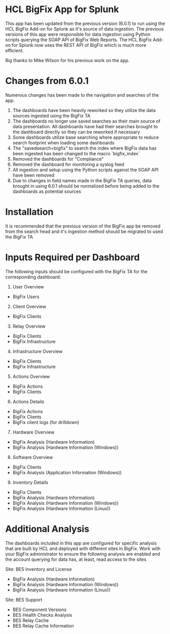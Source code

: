 # HCL BigFix App for Splunk
This app has been updated from the previous version (6.0.1) to run using the HCL BigFix Add-on for Splunk as it's source of data ingestion. The previous versions of this app were responsible for data ingestion using Python scripts querying the SOAP API of BigFix Web Reports. The HCL BigFix Add-on for Splunk now uses the REST API of BigFix which is much more efficient.

Big thanks to Mike Wilson for his previous work on the app.

# Changes from 6.0.1
Numerous changes has been made to the navigation and searches of the app.

1. The dashboards have been heavily reworked so they utilize the data sources ingested using the BigFix TA
2. The dashboards no longer use saved searches as their main source of data presentation. All dashboards have had their searches brought to the dashboard directly so they can be reworked if necessary
3. Some dashboards utilize base searching where appropriate to reduce search footprint when loading some dashboards
4. The "savedsearch=bigfix" to search the index where BigFix data has been ingested has been changed to the macro \`bigfix_index\`
5. Removed the dashboards for "Compliance"
6. Removed the dashboard for monitoring a syslog feed
7. All ingestion and setup using the Python scripts against the SOAP API have been removed
8. Due to changes in field names made in the BigFix TA queries, data brought in using 6.0.1 should be normalized before being added to the dashboards as potential sources

# Installation
It is recommended that the previous version of the BigFix app be removed from the search head and it's ingestion method should be migrated to used the BigFix TA

# Inputs Required per Dashboard
The following inputs should be configured with the BigFix TA for the corresponding dashboard:
1. User Overview
- BigFix Users
2. Client Overview
- BigFix Clients
3. Relay Overview
- BigFix Clients
- BigFix Infrastructure
4. Infrastructure Overview
- BigFix Clients
- BigFix Infrastructure
5. Actions Overview
- BigFix Actions
- BigFix Clients
6. Actions Details
- BigFix Actions
- BigFix Clients
- BigFix client logs (for drilldown)
7. Hardware Overview
- BigFix Analysis (Hardware Information)
- BigFix Analysis (Hardware Information (Windows))
8. Software Overview
- BigFix Clients
- BigFix Analysis (Application Information (Windows))
9. Inventory Details
- BigFix Clients
- BigFix Analysis (Hardware Information)
- BigFix Analysis (Hardware Information (Windows))
- BigFix Analysis (Hardware Information (Linux))

# Additional Analysis
The dashboards included in this app are configured for specific analysis that are built by HCL and deployed with different sites in BigFix. Work with your BigFix administrator to ensure the following analysis are enabled and the account querying for data has, at least, read access to the sites

Site: BES Inventory and License
- BigFix Analysis (Hardware Information)
- BigFix Analysis (Hardware Information (Windows))
- BigFix Analysis (Hardware Information (Linux))

Site: BES Support
- BES Component Versions
- BES Health Checks Analysis
- BES Relay Cache
- BES Relay Cache Information
